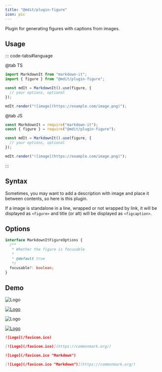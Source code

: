 ```yaml
---
title: "@mdit/plugin-figure"
icon: pic
---
```


Plugin for generating figures with captions from images.

<!-- more -->

## Usage

::: code-tabs#language

@tab TS

```ts
import MarkdownIt from "markdown-it";
import { figure } from "@mdit/plugin-figure";

const mdIt = MarkdownIt().use(figure, {
  // your options, optional
});

mdIt.render("![image](https://example.com/image.png)");
```

@tab JS

```ts
const MarkdownIt = require("markdown-it");
const { figure } = require("@mdit/plugin-figure");

const mdIt = MarkdownIt().use(figure, {
  // your options, optional
});

mdIt.render("![image](https://example.com/image.png)");
```

:::

## Syntax

Sometimes, you may want to add a description with image and place it between contents, so here is this plugin.

If a image is standalone in a line, wrapped or not wrapped by link, it will be displayed as `<figure>` and title (or alt) will be displayed as `<figcaption>`.

## Options

```ts
interface MarkdownItFigureOptions {
  /**
   * Whether the figure is focusable
   *
   * @default true
   */
  focusable?: boolean;
}
```

## Demo

![Logo](/favicon.ico)

[![Logo](/favicon.ico)](https://commonmark.org/)

![Logo](/favicon.ico "Markdown")

[![Logo](/favicon.ico "Markdown")](https://commonmark.org/)

```md
![Logo](/favicon.ico)

[![Logo](/favicon.ico)](https://commonmark.org/)

![Logo](/favicon.ico "Markdown")

[![Logo](/favicon.ico "Markdown")](https://commonmark.org/)
```
